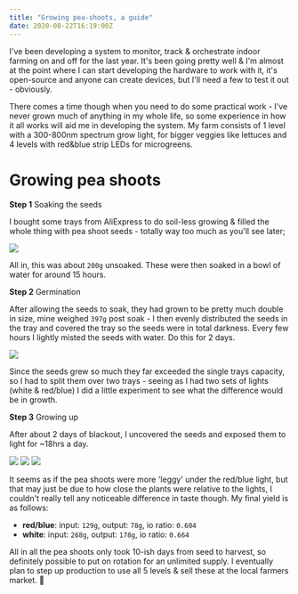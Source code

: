 ```yaml
---
title: "Growing pea-shoots, a guide"
date: 2020-08-22T16:19:00Z
---
```


I've been developing a system to monitor, track & orchestrate indoor farming on
and off for the last year. It's been going pretty well & I'm almost at the point
where I can start developing the hardware to work with it, it's open-source and
anyone can create devices, but I'll need a few to test it out - obviously.

There comes a time though when you need to do some practical work - I've never
grown much of anything in my whole life, so some experience in how it all works
will aid me in developing the system. My farm consists of 1 level with a
300-800nm spectrum grow light, for bigger veggies like lettuces and 4 levels
with red&blue strip LEDs for microgreens.

# Growing pea shoots

**Step 1** Soaking the seeds

I bought some trays from AliExpress to do soil-less growing & filled the whole
thing with pea shoot seeds - totally way too much as you'll see later;

<img src="https://ftp.cass.si/b40t06=xd.jpeg" />

All in, this was about `200g` unsoaked. These were then soaked in a bowl of
water for around 15 hours.

**Step 2** Germination

After allowing the seeds to soak, they had grown to be pretty much double in
size, mine weighed `397g` post soak - I then evenly distributed the seeds in the
tray and covered the tray so the seeds were in total darkness. Every few hours I
lightly misted the seeds with water. Do this for 2 days.

<img src="https://ftp.cass.si/9Oo947=59.jpeg" />

Since the seeds grew so much they far exceeded the single trays capacity, so I
had to split them over two trays - seeing as I had two sets of lights (white &
red/blue) I did a little experiment to see what the difference would be in
growth.

**Step 3** Growing up

After about 2 days of blackout, I uncovered the seeds and exposed them to light
for ~18hrs a day.

<div class="_3picrow">
    <img src="https://ftp.cass.si/2wga=99y~.jpeg" />
    <img src="https://ftp.cass.si/789jDnni9.jpeg" />
    <img src="https://ftp.cass.si/fl47JR996.jpeg" />
</div>

It seems as if the pea shoots were more 'leggy' under the red/blue light, but
that may just be due to how close the plants were relative to the lights, I
couldn't really tell any noticeable difference in taste though. My final yield
is as follows:

- **red/blue**: input: `129g`, output: `78g`, io ratio: `0.604`
- **white**: input: `268g`, output: `178g`, io ratio: `0.664`

All in all the pea shoots only took 10-ish days from seed to harvest, so
definitely possible to put on rotation for an unlimited supply. I eventually
plan to step up production to use all 5 levels & sell these at the local farmers
market. 🌱
